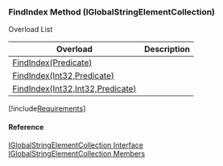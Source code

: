 ﻿### FindIndex Method (IGlobalStringElementCollection)

Overload List

| Overload | Description |
| --- | --- |
| [FindIndex(Predicate<IGlobalStringElement>)](fcSDK~FChoice.Foundation.Clarify.DataObjects.IGlobalStringElementCollection~FindIndex(Predicate{IGlobalStringElement}).md) |   |
| [FindIndex(Int32,Predicate<IGlobalStringElement>)](fcSDK~FChoice.Foundation.Clarify.DataObjects.IGlobalStringElementCollection~FindIndex(Int32,Predicate{IGlobalStringElement}).md) |   |
| [FindIndex(Int32,Int32,Predicate<IGlobalStringElement>)](fcSDK~FChoice.Foundation.Clarify.DataObjects.IGlobalStringElementCollection~FindIndex(Int32,Int32,Predicate{IGlobalStringElement}).md) |   |

[!include[Requirements](../partials/requirements.md)]



#### Reference

[IGlobalStringElementCollection Interface](fcSDK~FChoice.Foundation.Clarify.DataObjects.IGlobalStringElementCollection.md)  
[IGlobalStringElementCollection Members](fcSDK~FChoice.Foundation.Clarify.DataObjects.IGlobalStringElementCollection_members.md)